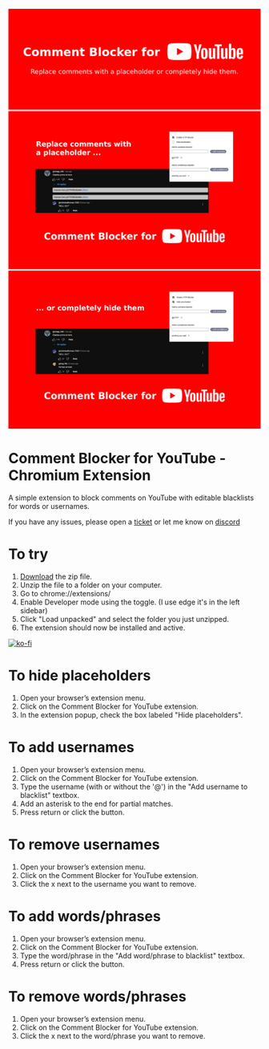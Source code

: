 
![screenshot_001](.meta/screenshot_001.jpg)
![screenshot_002](.meta/screenshot_002.jpg)
![screenshot_003](.meta/screenshot_003.jpg)

# Comment Blocker for YouTube - Chromium Extension
A simple extension to block comments on YouTube with editable blacklists for words or usernames.

If you have any issues, please open a [ticket](https://github.com/my-name-is-p/Comment-Blocker-for-YouTube/issues) or let me know on [discord](https://discord.gg/usS3kE4r)

# To try
1. [Download](https://github.com/my-name-is-p/Comment-Blocker-for-YouTube/releases/tag/v1.0.2) the zip file.
2. Unzip the file to a folder on your computer.
3. Go to chrome://extensions/
4. Enable Developer mode using the toggle. (I use edge it's in the left sidebar)
5. Click "Load unpacked" and select the folder you just unzipped.
6. The extension should now be installed and active.

[![ko-fi](https://ko-fi.com/img/githubbutton_sm.svg)](https://ko-fi.com/I2I2ZB6VK)

# To hide placeholders
1. Open your browser’s extension menu.
2. Click on the Comment Blocker for YouTube extension.
3. In the extension popup, check the box labeled "Hide placeholders".

# To add usernames
1. Open your browser’s extension menu.
2. Click on the Comment Blocker for YouTube extension.
3. Type the username (with or without the '@') in the "Add username to blacklist" textbox.
4. Add an asterisk to the end for partial matches.
5. Press return or click the button.

# To remove usernames
1. Open your browser’s extension menu.
2. Click on the Comment Blocker for YouTube extension.
3. Click the x next to the username you want to remove.

# To add words/phrases
1. Open your browser’s extension menu.
2. Click on the Comment Blocker for YouTube extension.
3. Type the word/phrase in the "Add word/phrase to blacklist" textbox.
4. Press return or click the button.

# To remove words/phrases
1. Open your browser’s extension menu.
2. Click on the Comment Blocker for YouTube extension.
3. Click the x next to the word/phrase you want to remove.
